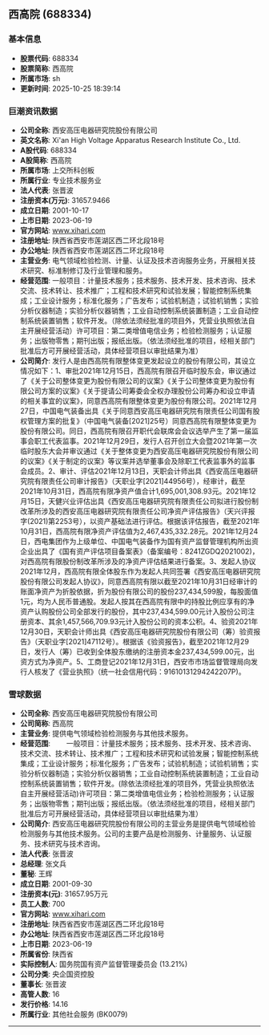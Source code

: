 ## 西高院 (688334)

### 基本信息

- **股票代码**: 688334
- **股票简称**: 西高院
- **所属市场**: sh
- **更新时间**: 2025-10-25 18:39:14

### 巨潮资讯数据

- **公司全称**: 西安高压电器研究院股份有限公司
- **英文名称**: Xi'an High Voltage Apparatus Research Institute Co., Ltd.
- **A股代码**: 688334
- **A股简称**: 西高院
- **所属市场**: 上交所科创板
- **所属行业**: 专业技术服务业
- **法人代表**: 张晋波
- **注册资本(万元)**: 31657.9466
- **成立日期**: 2001-10-17
- **上市日期**: 2023-06-19
- **官方网站**: www.xihari.com
- **注册地址**: 陕西省西安市莲湖区西二环北段18号
- **办公地址**: 陕西省西安市莲湖区西二环北段18号
- **主营业务**: 电气领域检验检测、计量、认证及技术咨询服务业务，开展相关技术研究、标准制修订及行业管理和服务。
- **经营范围**: 一般项目：计量技术服务；技术服务、技术开发、技术咨询、技术交流、技术转让、技术推广；工程和技术研究和试验发展；智能控制系统集成；工业设计服务；标准化服务；广告发布；试验机制造；试验机销售；实验分析仪器制造；实验分析仪器销售；工业自动控制系统装置制造；工业自动控制系统装置销售；软件开发。（除依法须经批准的项目外，凭营业执照依法自主开展经营活动）许可项目：第二类增值电信业务；检验检测服务；认证服务；出版物零售；期刊出版；报纸出版。（依法须经批准的项目，经相关部门批准后方可开展经营活动，具体经营项目以审批结果为准）
- **公司简介**: 发行人是由西高院有限整体变更发起设立的股份有限公司，其设立情况如下：1、审批2021年12月15日，西高院有限召开临时股东会，审议通过了《关于公司整体变更为股份有限公司的议案》《关于公司整体变更为股份有限公司方案的议案》《关于提请公司筹委会全权办理股份公司筹办和设立申请的相关事宜的议案》，同意西高院有限整体变更为股份有限公司。2021年12月27日，中国电气装备出具《关于同意西安高压电器研究院有限责任公司国有股权管理方案的批复》（中国电气装备[2021]25号）同意西高院有限整体变更为股份有限公司。同日，西高院有限召开职代会联席会会议选举产生了第一届监事会职工代表监事。2021年12月29日，发行人召开创立大会暨2021年第一次临时股东大会并审议通过《关于整体变更为西安高压电器研究院股份有限公司的议案》《关于制定的议案》等议案并选举董事会及除职工代表监事外的监事会成员。2、审计、评估2021年12月13日，天职会计师出具《西安高压电器研究院有限责任公司审计报告》（天职业字[2021]44956号），经审计，截至2021年10月31日，西高院有限净资产值合计1,695,001,308.93元。2021年12月15日，天健兴业评估出具《西安高压电器研究院有限责任公司拟进行股份制改革所涉及的西安高压电器研究院有限责任公司净资产评估报告》（天兴评报字(2021)第2253号），以资产基础法进行评估。根据该评估报告，截至2021年10月31日，西高院有限净资产评估值为2,467,435,332.28元。2021年12月24日，西电集团作为上级单位、中国电气装备作为国有资产监督管理机构所出资企业出具了《国有资产评估项目备案表》（备案编号：8241ZGDQ2021002)，对西高院有限股份制改革所涉及的净资产评估结果进行备案。3、发起人协议2021年12月，西高院有限全体股东作为发起人共同签署《西安高压电器研究院股份有限公司发起人协议》，同意西高院有限以截至2021年10月31日经审计的账面净资产为折股依据，折为股份有限公司的股份237,434,599股，每股面值1元，均为人民币普通股。发起人按其在西高院有限中的持股比例应享有的净资产认购股份公司全部发行的股份，其中237,434,599.00元计入股份公司注册资本、其余1,457,566,709.93元计入股份公司的资本公积。4、验资2021年12月30日，天职会计师出具《西安高压电器研究院股份有限公司（筹）验资报告》（天职业字[2021]47112号）。根据该《验资报告》，截至2021年12月29日，发行人（筹）已收到全体股东缴纳的注册资本金237,434,599.00元，出资方式为净资产。5、工商登记2021年12月31日，西安市市场监督管理局向发行人核发了《营业执照》（统一社会信用代码：91610131294242207P)。

### 雪球数据

- **公司全称**: 西安高压电器研究院股份有限公司
- **公司简称**: 西高院
- **主营业务**: 提供电气领域检验检测服务与其他技术服务。
- **经营范围**: 　　一般项目：计量技术服务；技术服务、技术开发、技术咨询、技术交流、技术转让、技术推广；工程和技术研究和试验发展；智能控制系统集成；工业设计服务；标准化服务；广告发布；试验机制造；试验机销售；实验分析仪器制造；实验分析仪器销售；工业自动控制系统装置制造；工业自动控制系统装置销售；软件开发。(除依法须经批准的项目外，凭营业执照依法自主开展经营活动)许可项目：第二类增值电信业务；检验检测服务；认证服务；出版物零售；期刊出版；报纸出版。（依法须经批准的项目，经相关部门批准后方可开展经营活动，具体经营项目以审批结果为准）
- **公司简介**: 西安高压电器研究院股份有限公司的主营业务是提供电气领域检验检测服务与其他技术服务。公司的主要产品是检测服务、计量服务、认证服务、技术研究与技术咨询。
- **法人代表**: 张晋波
- **总经理**: 张文兵
- **董秘**: 王辉
- **成立日期**: 2001-09-30
- **注册资本(元)**: 31657.95万元
- **员工人数**: 700
- **官方网站**: www.xihari.com
- **注册地址**: 陕西省西安市莲湖区西二环北段18号
- **办公地址**: 陕西省西安市莲湖区西二环北段18号
- **上市日期**: 2023-06-19
- **所属省份**: 陕西省
- **实际控制人**: 国务院国有资产监督管理委员会 (13.21%)
- **公司分类**: 央企国资控股
- **董事长**: 张晋波
- **高管人数**: 16
- **发行价格**: 14.16
- **所属行业**: 其他社会服务 (BK0079)

---